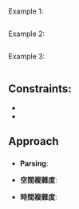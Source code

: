 # 



Example 1:
```

```

Example 2:
```

```

Example 3:
```

```

Constraints:
- 
- 
- 

## Approach
### 
- **Parsing**: 

- **空間複雜度**: 
- **時間複雜度**: 